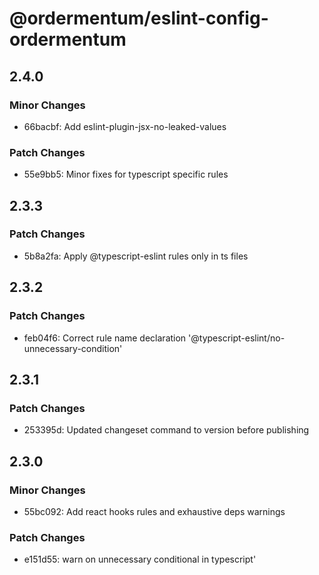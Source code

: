 # @ordermentum/eslint-config-ordermentum

## 2.4.0

### Minor Changes

- 66bacbf: Add eslint-plugin-jsx-no-leaked-values

### Patch Changes

- 55e9bb5: Minor fixes for typescript specific rules

## 2.3.3

### Patch Changes

- 5b8a2fa: Apply @typescript-eslint rules only in ts files

## 2.3.2

### Patch Changes

- feb04f6: Correct rule name declaration '@typescript-eslint/no-unnecessary-condition'

## 2.3.1

### Patch Changes

- 253395d: Updated changeset command to version before publishing

## 2.3.0

### Minor Changes

- 55bc092: Add react hooks rules and exhaustive deps warnings

### Patch Changes

- e151d55: warn on unnecessary conditional in typescript'
